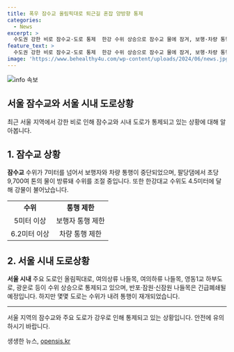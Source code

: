 ```yaml
---
title: 폭우 잠수교 올림픽대로 퇴근길 혼잡 양방향 통제
categories:
  - News
excerpt: >
  수도권 강한 비로 잠수교·도로 통제  한강 수위 상승으로 잠수교 물에 잠겨, 보행·차량 통행 중단. 또한, 올림픽대로, 영동1교 등 주요도로 통제 중. 반포·잠원·신잠원 나들목 긴급폐쇄, 우회로 이용 요망. 퇴근 시 차량 우회로 확인 필수.
feature_text: >
  수도권 강한 비로 잠수교·도로 통제  한강 수위 상승으로 잠수교 물에 잠겨, 보행·차량 통행 중단. 또한, 올림픽대로, 영동1교 등 주요도로 통제 중. 반포·잠원·신잠원 나들목 긴급폐쇄, 우회로 이용 요망. 퇴근 시 차량 우회로 확인 필수.
image: 'https://www.behealthy4u.com/wp-content/uploads/2024/06/news.jpg'
---
```


<p><img src="https://www.behealthy4u.com/wp-content/uploads/2024/06/news.jpg" alt="info 속보" /></p>

<h2>서울 잠수교와 서울 시내 도로상황</h2>

<p data-ke-size="size16">최근 서울 지역에서 강한 비로 인해 잠수교와 시내 도로가 통제되고 있는 상황에 대해 알아봅니다.</p>

<h2 data-ke-size="size26">1. 잠수교 상황</h2>

<p><b>잠수교</b> 수위가 7미터를 넘어서 보행자와 차량 통행이 중단되었으며, 팔당댐에서 초당 9,700여 톤의 물이 방류돼 수위를 조절 중입니다. 또한 한강대교 수위도 4.5미터에 달해 강물이 불어났습니다.</p>

<table>
    <tr>
        <td style="text-align: center; height: 17px;"><b>수위</b></td>
        <td style="text-align: center; height: 17px;"><b>통행 제한</b></td>
    </tr>
    <tr>
        <td style="text-align: center; height: 17px;">5미터 이상</td>
        <td style="text-align: center; height: 17px;">보행자 통행 제한</td>
    </tr>
    <tr>
        <td style="text-align: center; height: 17px;">6.2미터 이상</td>
        <td style="text-align: center; height: 17px;">차량 통행 제한</td>
    </tr>
</table>

<h2 data-ke-size="size26">2. 서울 시내 도로상황</h2>

<p><b>서울 시내</b> 주요 도로인 올림픽대로, 여의상류 나들목, 여의하류 나들목, 영동1교 하부도로, 광운로 등이 수위 상승으로 통제되고 있으며, 반포·잠원·신잠원 나들목은 긴급폐쇄될 예정입니다. 하지만 몇몇 도로는 수위가 내려 통행이 재개되었습니다.</p>

<hr>

<p data-ke-size="size16">서울 지역의 잠수교와 주요 도로가 강우로 인해 통제되고 있는 상황입니다. 안전에 유의하시기 바랍니다.</p>
생생한 뉴스, <a href="https://opensis.kr" rel="dofollow">opensis.kr</a>


